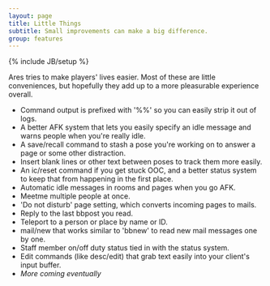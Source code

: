 ```yaml
---
layout: page
title: Little Things
subtitle: Small improvements can make a big difference.
group: features
---
```

{% include JB/setup %}

Ares tries to make players' lives easier.  Most of these are little conveniences, but hopefully they add up to a more pleasurable experience overall.  

* Command output is prefixed with '%%' so you can easily strip it out of logs.
* A better AFK system that lets you easily specify an idle message and warns people when you're really idle.
* A save/recall command to stash a pose you're working on to answer a page or some other distraction.
* Insert blank lines or other text between poses to track them more easily.
* An ic/reset command if you get stuck OOC, and a better status system to keep that from happening in the first place.
* Automatic idle messages in rooms and pages when you go AFK.
* Meetme multiple people at once.
* 'Do not disturb' page setting, which converts incoming pages to mails.
* Reply to the last bbpost you read.
* Teleport to a person or place by name or ID.
* mail/new that works similar to 'bbnew' to read new mail messages one by one.
* Staff member on/off duty status tied in with the status system.
* Edit commands (like desc/edit) that grab text easily into your client's input buffer.
* *More coming eventually*